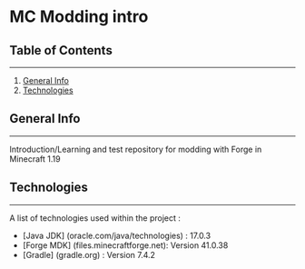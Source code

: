 # MC Modding intro
## Table of Contents
***
1. [General Info](#general-info)
2. [Technologies](#technologies)

## General Info
***
Introduction/Learning and test repository for modding with Forge in Minecraft 1.19

## Technologies
***
A list of technologies used within the project :
* [Java JDK] (oracle.com/java/technologies) : 17.0.3
* [Forge MDK] (files.minecraftforge.net): Version 41.0.38
* [Gradle] (gradle.org) : Version 7.4.2
